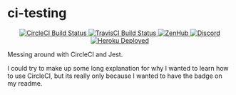 # ci-testing
<p align="center">
    <a href="https://circleci.com/gh/uptonm/ci-testing">
      <img src="https://circleci.com/gh/uptonm/ci-testing.svg?style=shield" alt="CircleCI Build Status">
    </a>
    <a href="https://travis-ci.org/uptonm/HackWITusSignIn">
      <img src="https://travis-ci.org/uptonm/HackWITusSignIn.svg?branch=master" alt="TravisCI Build Status">
    </a>
    <a href="www.zenhub.com">
      <img src="https://img.shields.io/badge/Shipping_faster_with-ZenHub-5e60ba.svg?style=svg" alt="ZenHub">
    </a>
    <a href="https://discord.gg/6uKC74C">
      <img src="https://img.shields.io/discord/384804254927421448.svg" alt="Discord">
    </a>
    <a href="https://uptonm-backend-server.herokuapp.com/">
      <img src="http://heroku-badge.herokuapp.com/?app=uptonm-backend-server&style=flat&svg=1" alt="Heroku Deployed">
    </a>
</p>

Messing around with CircleCI and Jest.

I could try to make up some long explanation for why I wanted to learn how to use CircleCI, but its really only because I wanted to have the badge on my readme.
